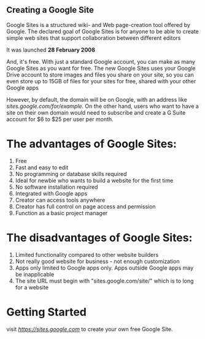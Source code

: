 ## Creating a Google Site

Google Sites is a structured wiki- and Web page-creation tool offered by Google. The declared goal of Google Sites is for anyone to be able to create simple web sites that support collaboration between different editors

It was launched **28 February 2008**

And, it's free. With just a standard Google account, you can make as many Google Sites as you want for free. The new Google Sites uses your Google Drive account to store images and files you share on your site, so you can even store up to 15GB of files for your sites for free, shared with your other Google apps

However, by default, the domain will be on Google, with an address like *sites.google.com/for/example.* On the other hand, users who want to have a site on their own domain would need to subscribe and create a G Suite account for $6 to $25 per user per month.

# The advantages of Google Sites:


1. Free
2. Fast and easy to edit
3. No programming or database skills required
4. Ideal for newbie who wants to build a website for the first time
5. No software installation required
6. Integrated with Google apps
7. Creator can access tools anywhere
8. Creator has full control on page access and permission
9. Function as a basic project manager


# The disadvantages of Google Sites:

1. Limited functionality compared to other website builders
2. Not really good website for business - not enough customization
3. Apps only limited to Google apps only. Apps outside Google apps may be inapplicable
4. The site URL must begin with "sites.google.com/site/" which is to long for a website

# Getting Started

visit *https://sites.google.com* to create your own free Google Site.